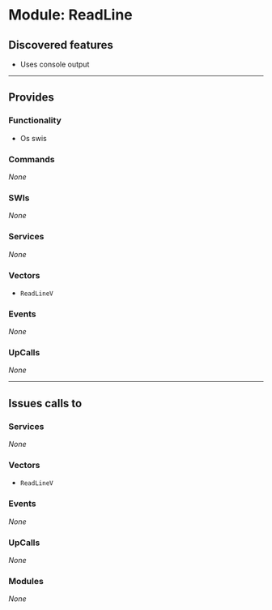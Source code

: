 # Module: ReadLine

## Discovered features


* Uses console output

---

## Provides

### Functionality


* Os swis

### Commands


*None*


### SWIs


*None*


### Services


*None*


### Vectors


* `ReadLineV`


### Events


*None*


### UpCalls


*None*


---

## Issues calls to

### Services


*None*


### Vectors


* `ReadLineV`


### Events


*None*


### UpCalls


*None*


### Modules


*None*


